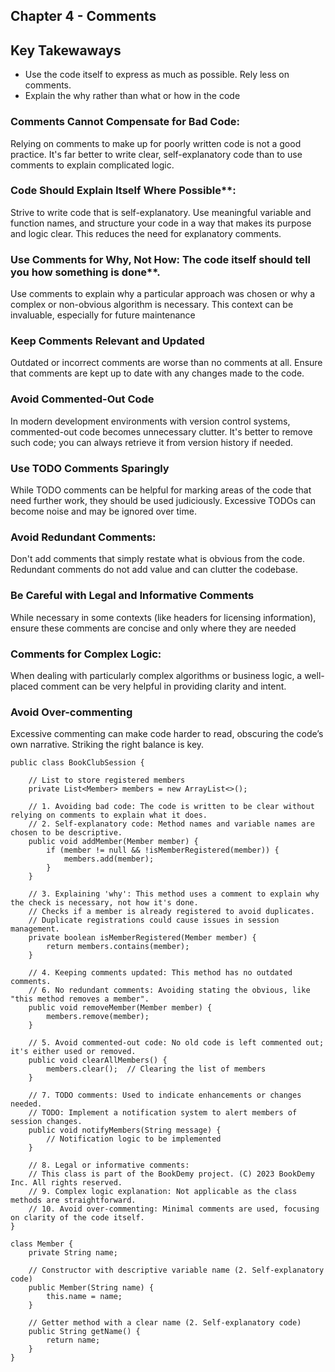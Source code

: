 ## Chapter 4 - Comments

## Key Takewaways
 - Use the code itself to express as much as possible. Rely less on comments.
 - Explain the why rather than what or how in the code
 
 ### Comments Cannot Compensate for Bad Code: 
 Relying on comments to make up for poorly written code is not a good practice. It's far better to write clear, self-explanatory code than to use comments to explain complicated logic.

### Code Should Explain Itself Where Possible**: 
Strive to write code that is self-explanatory. 
Use meaningful variable and function names, and structure your code in a way that makes its purpose and logic clear. This reduces the need for explanatory comments.

### Use Comments for Why, Not How: The code itself should tell you how something is done**. 
Use comments to explain why a particular approach was chosen or why a complex or non-obvious algorithm is necessary. This context can be invaluable, especially for future maintenance

### Keep Comments Relevant and Updated
Outdated or incorrect comments are worse than no comments at all. Ensure that comments are kept up to date with any changes made to the code.

### Avoid Commented-Out Code
In modern development environments with version control systems, commented-out code becomes unnecessary clutter. It's better to remove such code; you can always retrieve it from version history if needed.

### Use TODO Comments Sparingly
While TODO comments can be helpful for marking areas of the code that need further work, they should be used judiciously. Excessive TODOs can become noise and may be ignored over time.

### Avoid Redundant Comments:
Don't add comments that simply restate what is obvious from the code. Redundant comments do not add value and can clutter the codebase.

### Be Careful with Legal and Informative Comments
While necessary in some contexts (like headers for licensing information), ensure these comments are concise and only where they are needed

### Comments for Complex Logic:
When dealing with particularly complex algorithms or business logic, a well-placed comment can be very helpful in providing clarity and intent.

### Avoid Over-commenting
Excessive commenting can make code harder to read, obscuring the code’s own narrative. Striking the right balance is key.

```
public class BookClubSession {

    // List to store registered members
    private List<Member> members = new ArrayList<>();

    // 1. Avoiding bad code: The code is written to be clear without relying on comments to explain what it does.
    // 2. Self-explanatory code: Method names and variable names are chosen to be descriptive.
    public void addMember(Member member) {
        if (member != null && !isMemberRegistered(member)) {
            members.add(member);
        }
    }

    // 3. Explaining 'why': This method uses a comment to explain why the check is necessary, not how it's done.
    // Checks if a member is already registered to avoid duplicates.
    // Duplicate registrations could cause issues in session management.
    private boolean isMemberRegistered(Member member) {
        return members.contains(member);
    }

    // 4. Keeping comments updated: This method has no outdated comments.
    // 6. No redundant comments: Avoiding stating the obvious, like "this method removes a member".
    public void removeMember(Member member) {
        members.remove(member);
    }

    // 5. Avoid commented-out code: No old code is left commented out; it's either used or removed.
    public void clearAllMembers() {
        members.clear();  // Clearing the list of members
    }

    // 7. TODO comments: Used to indicate enhancements or changes needed.
    // TODO: Implement a notification system to alert members of session changes.
    public void notifyMembers(String message) {
        // Notification logic to be implemented
    }

    // 8. Legal or informative comments: 
    // This class is part of the BookDemy project. (C) 2023 BookDemy Inc. All rights reserved.
    // 9. Complex logic explanation: Not applicable as the class methods are straightforward.
    // 10. Avoid over-commenting: Minimal comments are used, focusing on clarity of the code itself.
}

class Member {
    private String name;

    // Constructor with descriptive variable name (2. Self-explanatory code)
    public Member(String name) {
        this.name = name;
    }

    // Getter method with a clear name (2. Self-explanatory code)
    public String getName() {
        return name;
    }
}

```